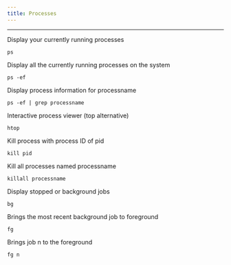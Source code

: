 ```yaml
---
title: Processes
---
```


______________________________________________________________________

Display your currently running processes

`ps`

Display all the currently running processes on the system

`ps -ef`

Display process information for processname

`ps -ef | grep processname`

Interactive process viewer (top alternative)

`htop`

Kill process with process ID of pid

`kill pid`

Kill all processes named processname

`killall processname`

Display stopped or background jobs

`bg`

Brings the most recent background job to foreground

`fg`

Brings job n to the foreground

`fg n`

